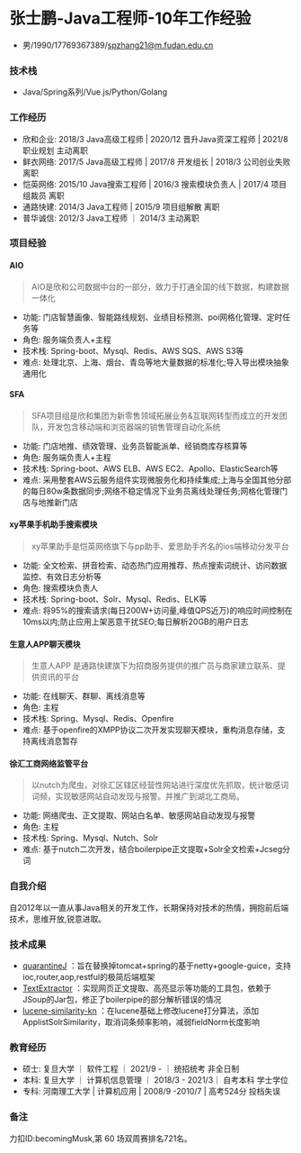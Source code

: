 
# 张士鹏-Java工程师-10年工作经验

 - 男/1990/17769367389/spzhang21@m.fudan.edu.cn
 
### 技术栈
 - Java/Spring系列/Vue.js/Python/Golang

### 工作经历

 - 欣和企业: 2018/3 Java高级工程师 | 2020/12 晋升Java资深工程师 | 2021/8 职业规划 主动离职
 - 鲜衣网络: 2017/5 Java高级工程师 | 2017/8 开发组长 | 2018/3 公司创业失败 离职
 - 恺英网络: 2015/10 Java搜索工程师 | 2016/3 搜索模块负责人 | 2017/4 项目组裁员 离职
 - 通路快建: 2014/3 Java工程师 | 2015/9 项目组解散 离职
 - 普华诚信: 2012/3 Java工程师 ｜ 2014/3 主动离职

### 项目经验

#### AIO
>  AIO是欣和公司数据中台的一部分，致力于打通全国的线下数据，构建数据一体化
 
 - 功能: 门店智慧画像、智能路线规划、业绩目标预测、poi网格化管理、定时任务等
 - 角色: 服务端负责人+主程
 - 技术栈: Spring-boot、Mysql、Redis、AWS SQS、AWS S3等
 - 难点: 处理北京、上海、烟台、青岛等地大量数据的标准化;导入导出模块抽象通用化

#### SFA
>  SFA项目组是欣和集团为新零售领域拓展业务&互联网转型而成立的开发团队，开发包含移动端和浏览器端的销售管理自动化系统
 
 - 功能: 门店地推、绩效管理、业务员智能派单、经销商库存核算等
 - 角色: 服务端负责人+主程
 - 技术栈: Spring-boot、AWS ELB、AWS EC2、Apollo、ElasticSearch等
 - 难点: 采用整套AWS云服务组件实现微服务化和持续集成;上海与全国其他分部的每日80w条数据同步;网络不稳定情况下业务员离线处理任务;网格化管理门店与地推新门店
 
#### xy苹果手机助手搜索模块
>  xy苹果助手是恺英网络旗下与pp助手、爱思助手齐名的ios端移动分发平台
 
 - 功能: 全文检索、拼音检索、动态热门应用推荐、热点搜索词统计、访问数据监控、有效日志分析等
 - 角色: 搜索模块负责人
 - 技术栈: Spring-boot、Solr、Mysql、Redis、ELK等
 - 难点: 将95%的搜索请求(每日200W+访问量,峰值QPS近万)的响应时间控制在10ms以内;防止应用上架恶意干扰SEO;每日解析20GB的用户日志
 
 #### 生意人APP聊天模块
 >  生意人APP 是通路快建旗下为招商服务提供的推广员与商家建立联系、提供资讯的平台
  
  - 功能: 在线聊天、群聊、离线消息等
  - 角色: 主程
  - 技术栈: Spring、Mysql、Redis、Openfire
  - 难点:  基于openfire的XMPP协议二次开发实现聊天模块，重构消息存储，支持离线消息暂存
 
 #### 徐汇工商网络监管平台
 >  以nutch为爬虫，对徐汇区辖区经营性网站进行深度优先抓取，统计敏感词词频，实现敏感网站自动发现与报警。并推广到湖北工商局。
  
  - 功能: 网络爬虫、正文提取、网站白名单、敏感网站自动发现与报警
  - 角色: 主程
  - 技术栈: Spring、Mysql、Nutch、Solr
  - 难点: 基于nutch二次开发，结合boilerpipe正文提取+Solr全文检索+Jcseg分词

### 自我介绍
自2012年以一直从事Java相关的开发工作，长期保持对技术的热情，拥抱前后端技术，思维开放,锐意进取。

### 技术成果

- [quarantineJ](https://github.com/rongjoker/quarantineJ) ：旨在替换掉tomcat+spring的基于netty+google-guice，支持ioc,router,aop,restful的极简后端框架 
- [TextExtractor](https://github.com/rongjoker/TextExtractor) ：实现网页正文提取、高亮显示等功能的工具包，依赖于JSoup的Jar包，修正了boilerpipe的部分解析错误的情况
- [lucene-similarity-kn](https://github.com/rongjoker/lucene-similarity-kn) ：在lucene基础上修改lucene打分算法，添加ApplistSolrSimilarity，取消词条频率影响，减弱fieldNorm长度影响 

### 教育经历

 - 硕士: 复旦大学 ｜ 软件工程 ｜ 2021/9 - ｜ 统招统考 非全日制
 - 本科: 复旦大学 ｜ 计算机信息管理 ｜ 2018/3 - 2021/3｜ 自考本科  学士学位
 - 专科: 河南理工大学 | 计算机应用 | 2008/9 -2010/7 |  高考524分  投档失误

### 备注
力扣ID:becomingMusk,第 60 场双周赛排名721名。




